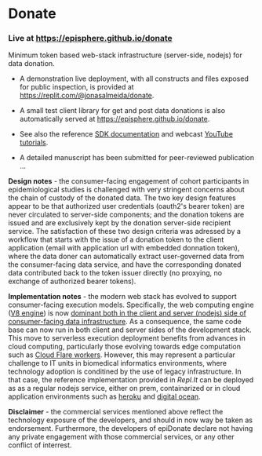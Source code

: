 # Donate
### Live at https://episphere.github.io/donate
Minimum token based web-stack infrastructure (server-side, nodejs) for data donation.

* A demonstration live deployment, with all constructs and files exposed for public inspection, is provided at https://replit.com/@jonasalmeida/donate. 

* A small test client library for get and post data donations is also automatically served at https://episphere.github.io/donate.

* See also the reference [SDK documentation](https://github.com/episphere/donate/wiki) and webcast [YouTube tutorials](https://www.youtube.com/playlist?list=PLkL13FANCVB1APOiA8IQm18hKAstGpKNV).

* A detailed manuscript has been submitted for peer-reviewed publication ... 

**Design notes** - the consumer-facing engagement of cohort participants in epidemiological studies is challenged with very stringent concerns about the chain of custody of the donated data. The two key design features appear to be that authorized user credentials (oauth2's bearer token) are never circulated to server-side components; and the donation tokens are issued and are exclusively kept by the donation server-side recipient service. The satisfaction of these two design criteria was adressed by a workflow that starts with the issue of a donation token to the client application (email with application url with embedded donnation token), where the data doner can automatically extract user-governed data from the consumer-facing data service, and have the corresponding donated data contributed back to the token issuer directly (no proxying, no exchange of authorized bearer tokens).

**Implementation notes** - the modern web stack has evolved to support consumer-facing execution models. Specifically, the web computing engine ([V8 engine](https://en.wikipedia.org/wiki/V8_(JavaScript_engine))) is now [dominant both in the client and server (nodejs) side of consumer-facing data infrastructure](http://www.modulecounts.com). As a consequence, the same code base can now run in both client and server sides of the development stack. This move to serverless execution deployment benefits from advances in cloud computing, particularly those evolving towards edge computation such as [Cloud Flare workers](https://cloudflareworkers.com). However, this may represent a particular challenge to IT units in biomedical informatics environments, where technology adoption is conditined by the use of legacy infrastructure. In that case, the reference implementation provided in *Repl.It* can be deployed as as a regular nodejs service, either on prem, containarized or in cloud application environments such as [heroku](https://www.heroku.com) and [digital ocean](https://www.digitalocean.com).

**Disclaimer** - the commercial services mentioned above reflect the technology exposure of the developers, and should in now way be taken as endorsement. Furthermore, the developers of epiDonate declare not having any private engagement with those commercial services, or any other conflict of interrest.
